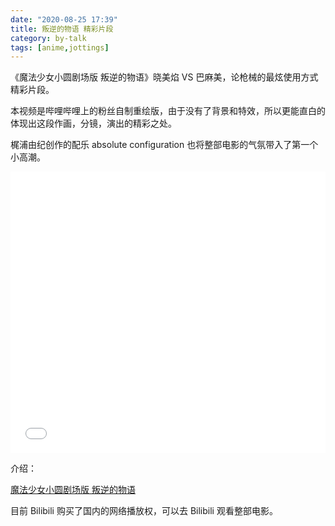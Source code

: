 ```yaml
---
date: "2020-08-25 17:39"
title: 叛逆的物语 精彩片段
category: by-talk
tags: [anime,jottings]
---
```

《魔法少女小圆剧场版 叛逆的物语》晓美焰 VS 巴麻美，论枪械的最炫使用方式精彩片段。

<!-- more -->

<meting-js server="netease" type="song" id="28341382" autoplay="ture" volume="0.3" loop="none" mutex="false">
</meting-js>

本视频是哔哩哔哩上的粉丝自制重绘版，由于没有了背景和特效，所以更能直白的体现出这段作画，分镜，演出的精彩之处。

梶浦由纪创作的配乐 absolute configuration 也将整部电影的气氛带入了第一个小高潮。

<iframe src="//player.bilibili.com/player.html?aid=669265168&amp;cid=227722922&amp;page=1&amp;high_quality=1&amp;danmaku=0" allowfullscreen="allowfullscreen" width="100%" height="450" scrolling="no" frameborder="0" sandbox="allow-top-navigation allow-same-origin allow-forms allow-scripts" class="bilivideo"></iframe>

介绍：

[魔法少女小圆剧场版 叛逆的物语](https://mysteriouspreserve.com/by-talk/2020/07/20/Puella-Magi-Madoka-Magica-Rebellion/)

目前 Bilibili 购买了国内的网络播放权，可以去 Bilibili 观看整部电影。

<script src="{{ site.baseurl }}/assets/js/adjust.js">

